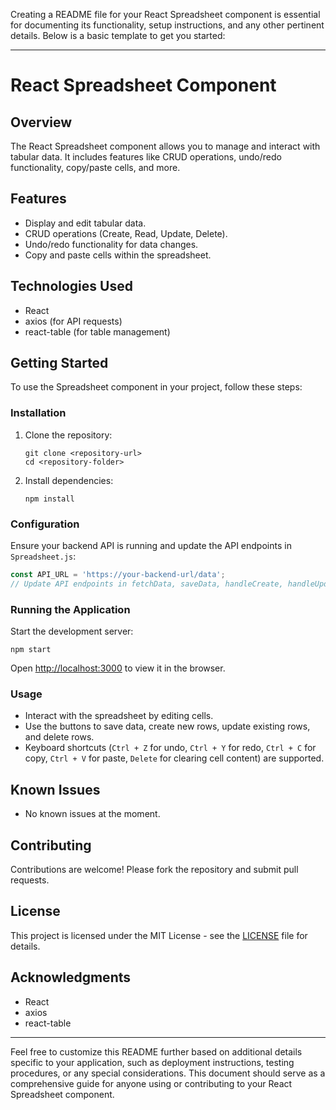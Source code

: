 Creating a README file for your React Spreadsheet component is essential for documenting its functionality, setup instructions, and any other pertinent details. Below is a basic template to get you started:

---

# React Spreadsheet Component

## Overview
The React Spreadsheet component allows you to manage and interact with tabular data. It includes features like CRUD operations, undo/redo functionality, copy/paste cells, and more.

## Features
- Display and edit tabular data.
- CRUD operations (Create, Read, Update, Delete).
- Undo/redo functionality for data changes.
- Copy and paste cells within the spreadsheet.

## Technologies Used
- React
- axios (for API requests)
- react-table (for table management)

## Getting Started
To use the Spreadsheet component in your project, follow these steps:

### Installation
1. Clone the repository:
   ```
   git clone <repository-url>
   cd <repository-folder>
   ```

2. Install dependencies:
   ```
   npm install
   ```

### Configuration
Ensure your backend API is running and update the API endpoints in `Spreadsheet.js`:
```javascript
const API_URL = 'https://your-backend-url/data';
// Update API endpoints in fetchData, saveData, handleCreate, handleUpdate, handleDelete
```

### Running the Application
Start the development server:
```
npm start
```
Open [http://localhost:3000](http://localhost:3000) to view it in the browser.

### Usage
- Interact with the spreadsheet by editing cells.
- Use the buttons to save data, create new rows, update existing rows, and delete rows.
- Keyboard shortcuts (`Ctrl + Z` for undo, `Ctrl + Y` for redo, `Ctrl + C` for copy, `Ctrl + V` for paste, `Delete` for clearing cell content) are supported.

## Known Issues
- No known issues at the moment.

## Contributing
Contributions are welcome! Please fork the repository and submit pull requests.

## License
This project is licensed under the MIT License - see the [LICENSE](LICENSE) file for details.

## Acknowledgments
- React
- axios
- react-table

---

Feel free to customize this README further based on additional details specific to your application, such as deployment instructions, testing procedures, or any special considerations. This document should serve as a comprehensive guide for anyone using or contributing to your React Spreadsheet component.
